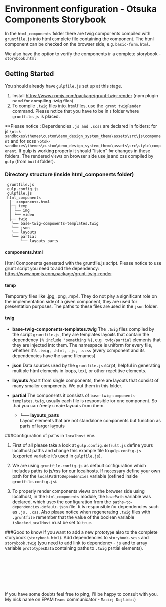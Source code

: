 # Environment configuration - Otsuka Components Storybook

In the `html_components` folder there are twig components compiled with `gruntfile.js` into html complete file containing the component.
The html component can be checked on the browser side, e.g. `basic-form.html`.

We also have the option to verify the components in a complete storybook - `storybook.html`

## Getting Started
You should already have `gulpfile.js` set up at this stage.
1. Install https://www.npmjs.com/package/grunt-twig-render (npm plugin need for compiling .twig files)
2. To compile `.twig` files into` .html `files, use the` grunt twigRender` command. Please notice that you have to be in a folder where `gruntfile.js` is placed.

  **Please notice :
   Dependencies `.js and .scss` are declared in folders: for js `\otsk-sandboxes\themes\custom\demo_design_system_theme\assets\src\js\component` and for scss `\otsk-sandboxes\themes\custom\demo_design_system_theme\assets\src\style\component`. If gulp is working properly it should "listen" for changes in these folders. The rendered views on browser side use js and css compiled by `gulp` (from `build` folder).
### Directory structure (inside html_components folder)

```
 gruntfile.js
 gulp.config.js
 gulpfile.js
 html_components
  ├─ components.html
  ├─┬ temp
  │ └── img
  │ └── video
  ├── twig
   └── base-twig-components-templates.twig
   └── json
   └── layouts
   └── partial
       └── layouts_parts
```

#### components.html
Html Components generated with the gruntfile.js script. Please notice to use grunt script you need to add the dependency: https://www.npmjs.com/package/grunt-twig-render

#### temp
Temporary files like .jpg, .png, .mp4. They do not play a significant role on the implementation side of a given component, they are used for presentation purposes. The paths to these files are used in the `json` folder.

#### twig
 * **base-twig-components-templates.twig**
  The `.twig` files compiled by the script `gruntfile.js`, they are templates layouts that contain the dependency `{% include 'something'%}`, e.g ` twig/partial` elements that they are injected into them. The namespace is uniform for every file, whether it's `.twig, .html, .js, .scss` (every component and its dependencies have the same filenames)

 * **json**
 Data sources used by the `gruntfile.js` script, helpful in generating multiple html elements in loops, text, or other repetitive elements.

 * **layouts**
 Apart from single components, there are layouts that consist of many smaller components. We put them in this folder.

 * **partial**
 The components it consists of `base-twig-components-templates.twig`, usually each file is responsible for one component. So that you can freely create layouts from them.

    * └──  **layouts_parts**
         <br>Layout elements that are not standalone components but function as parts of larger layouts


###Configuration of paths in `localhost` env.

1. First of all please take a look at `gulp.config.default.js` define yours localhost paths and change this example file to `gulp.config.js` (exported variable it's used in `gulpfile.js`).

2. We are using `gruntfile.config.js` as default configuration which includes paths to js/css for our localhosts. If necessary define your own path for the `localPathToDependencies` variable (defined inside `gruntfile.config.js`).

2. To properly render components views on the browser side using localhost, in the `html_components` module, the `basePath` variable was declared, which uses the configuration from the` paths-to-dependencies.default.json` file. It is responsible for dependencies such as `.js, .css`.
   Also please notice when regenerating `.twig` files with` .gruntfile` remember that the value of the boolean variable` isDockerLocalHost` must be set to `true`.


###Good to know
If you want to add a new prototype also to the complete storybook (`storybook.html`). Add dependencies to `storybook.scss` and` storybook.twig` (you need to add link to dependency - `js` and to array variable `prototypesData` containing paths to `.twig` partial elements).

<br>
<br>
<br>
<br>
<br>
<br>

If you have some doubts feel free to ping, I'll be happy to consult with you. My nick name on EPAM `Teams` communicator  - `Maciej Dojlido` :)
